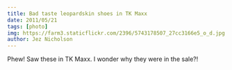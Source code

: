 ```yaml
---
title: Bad taste leopardskin shoes in TK Maxx
date: 2011/05/21
tags: [photo]
img: https://farm3.staticflickr.com/2396/5743178507_27cc3166e5_o_d.jpg
author: Jez Nicholson
---
```

Phew! Saw these in TK Maxx. I wonder why they were in the sale?!
